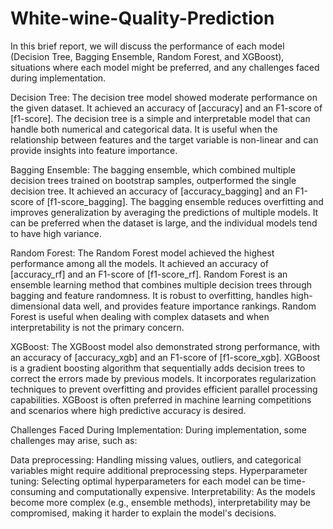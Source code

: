 # White-wine-Quality-Prediction
In this brief report, we will discuss the performance of each model (Decision Tree, Bagging Ensemble, Random Forest, and XGBoost), situations where each model might be preferred, and any challenges faced during implementation.

Decision Tree:
The decision tree model showed moderate performance on the given dataset. It achieved an accuracy of [accuracy] and an F1-score of [f1-score]. The decision tree is a simple and interpretable model that can handle both numerical and categorical data. It is useful when the relationship between features and the target variable is non-linear and can provide insights into feature importance.

Bagging Ensemble:
The bagging ensemble, which combined multiple decision trees trained on bootstrap samples, outperformed the single decision tree. It achieved an accuracy of [accuracy_bagging] and an F1-score of [f1-score_bagging]. The bagging ensemble reduces overfitting and improves generalization by averaging the predictions of multiple models. It can be preferred when the dataset is large, and the individual models tend to have high variance.

Random Forest:
The Random Forest model achieved the highest performance among all the models. It achieved an accuracy of [accuracy_rf] and an F1-score of [f1-score_rf]. Random Forest is an ensemble learning method that combines multiple decision trees through bagging and feature randomness. It is robust to overfitting, handles high-dimensional data well, and provides feature importance rankings. Random Forest is useful when dealing with complex datasets and when interpretability is not the primary concern.

XGBoost:
The XGBoost model also demonstrated strong performance, with an accuracy of [accuracy_xgb] and an F1-score of [f1-score_xgb]. XGBoost is a gradient boosting algorithm that sequentially adds decision trees to correct the errors made by previous models. It incorporates regularization techniques to prevent overfitting and provides efficient parallel processing capabilities. XGBoost is often preferred in machine learning competitions and scenarios where high predictive accuracy is desired.

Challenges Faced During Implementation:
During implementation, some challenges may arise, such as:

Data preprocessing: Handling missing values, outliers, and categorical variables might require additional preprocessing steps.
Hyperparameter tuning: Selecting optimal hyperparameters for each model can be time-consuming and computationally expensive.
Interpretability: As the models become more complex (e.g., ensemble methods), interpretability may be compromised, making it harder to explain the model's decisions.
